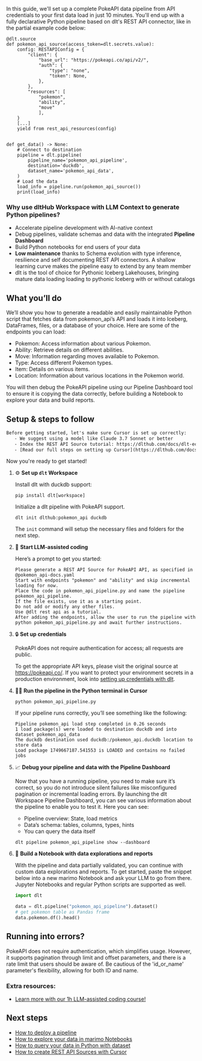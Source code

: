 In this guide, we'll set up a complete PokeAPI data pipeline from API credentials to your first data load in just 10 minutes. You'll end up with a fully declarative Python pipeline based on dlt's REST API connector, like in the partial example code below:

```python-outcome
@dlt.source
def pokemon_api_source(access_token=dlt.secrets.value):
    config: RESTAPIConfig = {
        "client": {
            "base_url": "https://pokeapi.co/api/v2/",
            "auth": {
                "type": "none",
                "token": None,
            },
        },
        "resources": [
            "pokemon",
            "ability",
            "move"
            ],
    }
    [...]
    yield from rest_api_resources(config)


def get_data() -> None:
    # Connect to destination
    pipeline = dlt.pipeline(
        pipeline_name='pokemon_api_pipeline',
        destination='duckdb',
        dataset_name='pokemon_api_data', 
    )
    # Load the data
    load_info = pipeline.run(pokemon_api_source())
    print(load_info) 
```

### Why use dltHub Workspace with LLM Context to generate Python pipelines?

- Accelerate pipeline development with AI-native context
- Debug pipelines, validate schemas and data with the integrated **Pipeline Dashboard**
- Build Python notebooks for end users of your data
- **Low maintenance** thanks to Schema evolution with type inference, resilience and self documenting REST API connectors. A shallow learning curve makes the pipeline easy to extend by any team member
- dlt is the tool of choice for Pythonic Iceberg Lakehouses, bringing mature data loading loading to pythonic Iceberg with or without catalogs

## What you’ll do

We’ll show you how to generate a readable and easily maintainable Python script that fetches data from pokemon_api’s API and loads it into Iceberg, DataFrames, files, or a database of your choice. Here are some of the endpoints you can load:

- Pokemon: Access information about various Pokemon.
- Ability: Retrieve details on different abilities.
- Move: Information regarding moves available to Pokemon.
- Type: Access different Pokemon types.
- Item: Details on various items.
- Location: Information about various locations in the Pokemon world.

You will then debug the PokeAPI pipeline using our Pipeline Dashboard tool to ensure it is copying the data correctly, before building a Notebook to explore your data and build reports.

## Setup & steps to follow

```default
Before getting started, let's make sure Cursor is set up correctly:
   - We suggest using a model like Claude 3.7 Sonnet or better
   - Index the REST API Source tutorial: https://dlthub.com/docs/dlt-ecosystem/verified-sources/rest_api/ and add it to context as **@dlt rest api**
   - [Read our full steps on setting up Cursor](https://dlthub.com/docs/dlt-ecosystem/llm-tooling/cursor-restapi#23-configuring-cursor-with-documentation)
```

Now you're ready to get started!

1. ⚙️ **Set up `dlt` Workspace**
    
    Install dlt with duckdb support:
    ```shell
    pip install dlt[workspace]
    ```

    Initialize a dlt pipeline with PokeAPI support.
    ```shell
    dlt init dlthub:pokemon_api duckdb
    ```

    The `init` command will setup the necessary files and folders for the next step.
    
2. 🤠 **Start LLM-assisted coding**
    
    Here’s a prompt to get you started:
    
    ```prompt
    Please generate a REST API Source for PokeAPI API, as specified in @pokemon_api-docs.yaml 
    Start with endpoints "pokemon" and "ability" and skip incremental loading for now. 
    Place the code in pokemon_api_pipeline.py and name the pipeline pokemon_api_pipeline. 
    If the file exists, use it as a starting point. 
    Do not add or modify any other files. 
    Use @dlt rest api as a tutorial. 
    After adding the endpoints, allow the user to run the pipeline with python pokemon_api_pipeline.py and await further instructions.
    ```

    
3. 🔒 **Set up credentials** 
    
    PokeAPI does not require authentication for access; all requests are public.
    
    To get the appropriate API keys, please visit the original source at https://pokeapi.co/.
    If you want to protect your environment secrets in a production environment, look into [setting up credentials with dlt](https://dlthub.com/docs/walkthroughs/add_credentials).
    
4. 🏃‍♀️ **Run the pipeline in the Python terminal in Cursor**
    
    ```shell
    python pokemon_api_pipeline.py
    ```
    
    If your pipeline runs correctly, you’ll see something like the following:
    
    ```shell
    Pipeline pokemon_api load step completed in 0.26 seconds
    1 load package(s) were loaded to destination duckdb and into dataset pokemon_api_data
    The duckdb destination used duckdb:/pokemon_api.duckdb location to store data
    Load package 1749667187.541553 is LOADED and contains no failed jobs
    ```
    
5. 📈 **Debug your pipeline and data with the Pipeline Dashboard**

    Now that you have a running pipeline, you need to make sure it’s correct, so you do not introduce silent failures like misconfigured pagination or incremental loading errors. By launching the dlt Workspace Pipeline Dashboard, you can see various information about the pipeline to enable you to test it. Here you can see:
    - Pipeline overview: State, load metrics
    - Data’s schema: tables, columns, types, hints
    - You can query the data itself
    
    ```shell
    dlt pipeline pokemon_api_pipeline show --dashboard
    ```
    
6. 🐍 **Build a Notebook with data explorations and reports**

    With the pipeline and data partially validated, you can continue with custom data explorations and reports. To get started, paste the snippet below into a new marimo Notebook and ask your LLM to go from there. Jupyter Notebooks and regular Python scripts are supported as well.

    
    ```python
    import dlt

   data = dlt.pipeline("pokemon_api_pipeline").dataset()
   # get pokemon table as Pandas frame
   data.pokemon.df().head()
    ```

## Running into errors?

PokeAPI does not require authentication, which simplifies usage. However, it supports pagination through limit and offset parameters, and there is a rate limit that users should be aware of. Be cautious of the 'id_or_name' parameter's flexibility, allowing for both ID and name.

### Extra resources:

- [Learn more with our 1h LLM-assisted coding course!](https://www.youtube.com/watch?v=GGid70rnJuM)

## Next steps

- [How to deploy a pipeline](https://dlthub.com/docs/walkthroughs/deploy-a-pipeline)
- [How to explore your data in marimo Notebooks](https://dlthub.com/docs/general-usage/dataset-access/marimo)
- [How to query your data in Python with dataset](https://dlthub.com/docs/general-usage/dataset-access/dataset)
- [How to create REST API Sources with Cursor](https://dlthub.com/docs/dlt-ecosystem/llm-tooling/cursor-restapi)